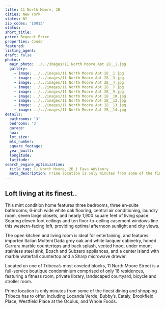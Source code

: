 ```yaml
---
title: 11 North Moore, 2B
cities: New York
states: NY
zip_codes: '10013'
status:
short_title:
price: Request Price
properties: Condo
featured:
listing_agent:
draft: false
photos:
  main_photo: ../../images/11 North Moore Apt 2B__1.jpg
  gallery:
    - image: ../../images/11 North Moore Apt 2B__1.jpg
    - image: ../../images/11 North Moore Apt 2B__3.jpg
    - image: ../../images/11 North Moore Apt 2B__4.jpg
    - image: ../../images/11 North Moore Apt 2B__7.jpg
    - image: ../../images/11 North Moore Apt 2B__9.jpg
    - image: ../../images/11 North Moore Apt 2B__10.jpg
    - image: ../../images/11 North Moore Apt 2B__12.jpg
    - image: ../../images/11 North Moore Apt 2B__13.jpg
    - image: ../../images/11 North Moore Apt 2B__14.jpg
details:
  bathrooms: '3'
  bedrooms: '3'
  garage:
  hoa:
  lot_size:
  mls_number:
  square_footage:
  year_built:
  longitude:
  latitude:
search_engine_optimization:
  title_tag: 11 North Moore, 2B | Fava Advisory
  meta_description: Prime location is only minutes from some of the finest dining and shopping Tribeca has to offer, including Locanda Verde, Bubby’s, Eataly, Brookfield Place, Westfield Place at the Oculus, and Whole Foods.
---
```

## Loft living at its finest..
This mint condition home features three bedrooms, three en-suite bathrooms, 6-inch wide white oak flooring, central air conditioning, laundry room, seven large closets, and nearly 1,900 square feet of living space. Soaring eleven foot ceilings and ten floor-to-ceiling casement windows line this western-facing loft, providing optimal afternoon sunlight and city views.

The open kitchen and living room is ideal for entertaining, and features imported Italian Molteni Dada grey oak and white lacquer cabinetry, honed Carrara marble countertops and back splash, vented hood, under mount stainless steel sink, Bosch and Subzero appliances, and a center island with marble waterfall countertop and a Sharp microwave drawer.

Located on one of Tribeca’s most coveted blocks, 11 North Moore Street is a full-service boutique condominium comprised of only 18 residences, featuring a fitness room, private library, landscaped courtyard, bicycle and stroller room.

Prime location is only minutes from some of the finest dining and shopping Tribeca has to offer, including Locanda Verde, Bubby’s, Eataly, Brookfield Place, Westfield Place at the Oculus, and Whole Foods.

